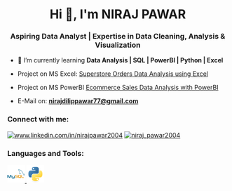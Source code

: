<h1 align="center">Hi 👋, I'm NIRAJ PAWAR</h1>
<h3 align="center">Aspiring Data Analyst | Expertise in Data Cleaning, Analysis & Visualization</h3>

- 🌱 I’m currently learning **Data Analysis | SQL | PowerBI | Python | Excel**
  
- Project on MS Excel: [Superstore Orders Data Analysis using Excel](https://github.com/NirajPawar2004/Superstore-Sales-Data-Analysis-Using-Excel)

- Project on MS PowerBI [Ecommerce Sales Data Analysis with PowerBI](https://github.com/NirajPawar2004/Ecommerce-Sales-Analysis-using-MS-PowerBI)

- E-Mail on: **nirajdilippawar77@gmail.com**

<h3 align="left">Connect with me:</h3>
<p align="left">
<a href="https://linkedin.com/in/www.linkedin.com/in/nirajpawar2004" target="blank"><img align="center" src="https://raw.githubusercontent.com/rahuldkjain/github-profile-readme-generator/master/src/images/icons/Social/linked-in-alt.svg" alt="www.linkedin.com/in/nirajpawar2004" height="30" width="40" /></a>
<a href="https://instagram.com/niraj_pawar2004" target="blank"><img align="center" src="https://raw.githubusercontent.com/rahuldkjain/github-profile-readme-generator/master/src/images/icons/Social/instagram.svg" alt="niraj_pawar2004" height="30" width="40" /></a>
</p>

<h3 align="left">Languages and Tools:</h3>
<p align="left"> <a href="https://www.mysql.com/" target="_blank" rel="noreferrer"> <img src="https://raw.githubusercontent.com/devicons/devicon/master/icons/mysql/mysql-original-wordmark.svg" alt="mysql" width="40" height="40"/> </a> <a href="https://www.python.org" target="_blank" rel="noreferrer"> <img src="https://raw.githubusercontent.com/devicons/devicon/master/icons/python/python-original.svg" alt="python" width="40" height="40"/> </a> </p>
